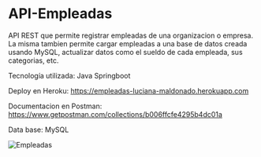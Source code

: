 # API-Empleadas
API REST que permite registrar empleadas de una organizacion o empresa.
La misma tambien permite cargar empleadas a una base de datos creada usando MySQL, actualizar datos como el sueldo de cada empleada, sus categorias, etc.

Tecnología utilizada: Java Springboot

Deploy en Heroku: https://empleadas-luciana-maldonado.herokuapp.com

Documentacion en Postman: https://www.getpostman.com/collections/b006ffcfe4295b4dc01a

Data base: MySQL

![Empleadas](https://user-images.githubusercontent.com/79877306/140386990-e0faff70-67e5-4a31-bdd7-80bc34d363ca.PNG)

